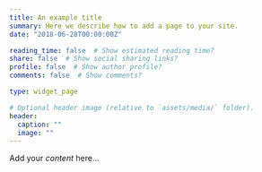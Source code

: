 ```yaml
---
title: An example title
summary: Here we describe how to add a page to your site.
date: "2018-06-28T00:00:00Z"

reading_time: false  # Show estimated reading time?
share: false  # Show social sharing links?
profile: false  # Show author profile?
comments: false  # Show comments?

type: widget_page

# Optional header image (relative to `assets/media/` folder).
header:
  caption: ""
  image: ""
---
```


Add your *content* here...